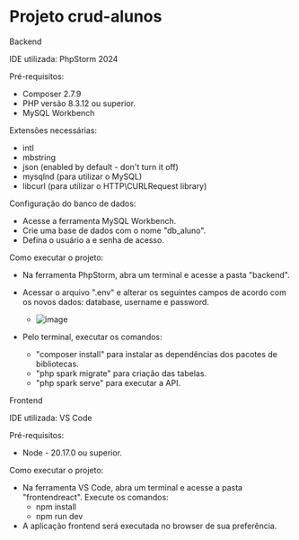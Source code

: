 ﻿# Projeto crud-alunos

Backend

IDE utilizada: PhpStorm 2024

Pré-requisitos:
- Composer 2.7.9
- PHP versão 8.3.12 ou superior.
- MySQL Workbench

Extensões necessárias:
- intl
- mbstring
- json (enabled by default - don't turn it off)
- mysqlnd (para utilizar o MySQL)
- libcurl (para utilizar o HTTP\CURLRequest library)

Configuração do banco de dados:
- Acesse a ferramenta MySQL Workbench.
- Crie uma base de dados com o nome "db_aluno".
- Defina o usuário a e senha de acesso.

Como executar o projeto:
- Na ferramenta PhpStorm, abra um terminal e acesse a pasta "backend".
- Acessar o arquivo ".env" e alterar os seguintes campos de acordo com os novos dados: database, username e password.
  - ![image](https://github.com/user-attachments/assets/2821788f-e020-4280-bf97-e9c4d2c53a23)

- Pelo terminal, executar os comandos:
  - "composer install" para instalar as dependências dos pacotes de bibliotecas.
  - "php spark migrate" para criação das tabelas.
  - "php spark serve" para executar a API.



Frontend

IDE utilizada: VS Code

Pré-requisitos:
- Node - 20.17.0 ou superior.

Como executar o projeto:
- Na ferramenta VS Code, abra um terminal e acesse a pasta "frontendreact". Execute os comandos:
  - npm install
  - npm run dev
- A aplicação frontend será executada no browser de sua preferência.
